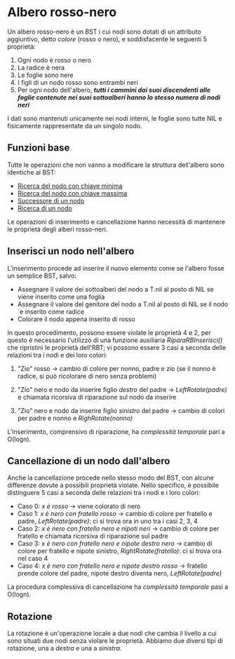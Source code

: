 # Albero rosso-nero

Un albero rosso-nero è un BST i cui nodi sono dotati di un attributo aggiuntivo, detto *colore* (rosso o nero), e soddisfacente le seguenti 5 proprietà:
1. Ogni nodo è rosso o nero
2. La radice è nera
3. Le foglie sono nere
4. I figli di un nodo rosso sono entrambi neri
5. Per ogni nodo dell'albero, ***tutti i cammini dai suoi discendenti alle foglie contenute nei suoi sottoalberi hanno lo stesso numero di nodi neri***

I dati sono mantenuti unicamente nei nodi interni, le foglie sono tutte NIL e fisicamente rappresentate da un singolo nodo.

## Funzioni base

Tutte le operazioni che non vanno a modificare la struttura dell'albero sono identiche ai BST:

* [Ricerca del nodo con chiave minima](https://github.com/FrancescoCalasso/Algorithms-and-Data-Structures-in-Java/blob/607a229f432fe9afefe1793c7bb95257b81f859a/src/main/java/model/struct/RBT/RBTree.java#L57)
* [Ricerca del nodo con chiave massima](https://github.com/FrancescoCalasso/Algorithms-and-Data-Structures-in-Java/blob/607a229f432fe9afefe1793c7bb95257b81f859a/src/main/java/model/struct/RBT/RBTree.java#L40)
* [Successore di un nodo](https://github.com/FrancescoCalasso/Algorithms-and-Data-Structures-in-Java/blob/607a229f432fe9afefe1793c7bb95257b81f859a/src/main/java/model/struct/RBT/RBTree.java#L72)
* [Ricerca di un nodo](https://github.com/FrancescoCalasso/Algorithms-and-Data-Structures-in-Java/blob/607a229f432fe9afefe1793c7bb95257b81f859a/src/main/java/model/struct/RBT/RBTree.java#L21)

Le operazioni di inserimento e cancellazione hanno necessità di mantenere le proprietà degli alberi rosso-neri.

## Inserisci un nodo nell'albero

L'inserimento procede ad inserire il nuovo elemento come se l'albero fosse un semplice BST, salvo:
* Assegnare il valore dei sottoalberi del nodo a T.nil al posto di NIL se viene inserito come una foglia
* Assegnare il valore del genitore del nodo a T.nil al posto di NIL se il nodo `e inserito come radice
* Colorare il nodo appena inserito di rosso

In questo procedimento, possono essere violate le proprietà 4 e 2, per questo è necessario l'utilizzo di una funzione ausiliaria *RiparaRBInserisci()* che ripristini le proprietà dell'RBT; vi possono essere 3 casi a seconda delle relazioni tra i nodi e dei loro colori:

1. "Zio" rosso → cambio di colore per nonno, padre e zio (se il nonno è radice, si può ricolorare di nero senza problemi)

2. "Zio" nero e nodo da inserire figlio *destro* del padre → *LeftRotate(padre)* e chiamata ricorsiva di riparazione sul nodo da inserire

3. "Zio" nero e nodo da inserire figlio *sinistro* del padre → cambio di colori per padre e nonno e *RighRotate(nonno)*

L'inserimento, comprensivo di riparazione, ha *complessità temporale* pari a O(logn).

## Cancellazione di un nodo dall'albero

Anche la cancellazione procede nello stesso modo del BST, con alcune differenze dovute a possibili proprietà violate. Nello specifico, è possibile distinguere 5 casi a seconda delle relazioni tra i nodi e i loro colori:

* Caso 0: *x è rosso* → viene colorato di nero
* Caso 1: *x è nero con fratello rosso* → cambio di colore per fratello e padre, *LeftRotate(padre)*: ci si trova ora in uno tra i casi 2, 3, 4
* Caso 2: *x è nero con fratello nero e nipoti neri* → cambio di colore per fratello e chiamata ricorsiva di riparazione sul padre
* Caso 3: *x è nero con fratello nero e nipote destro nero* → cambio di colore per fratello e nipote sinistro, *RightRotate(fratello)*: ci si trova ora nel caso 4
* Caso 4: *x è nero con fratello nero e nipote destro rosso* → fratello prende colore del padre, nipote destro diventa nero, *LeftRotate(padre)*

La procedura complessiva di cancellazione ha *complessità temporale* pasi a O(logn).

## Rotazione

La rotazione è un'operazione locale a due nodi che cambia il livello a cui sono situati due nodi senza violare le proprietà. Abbiamo due diversi tipi di rotazione, una a *destra* e una a *sinistra*.
